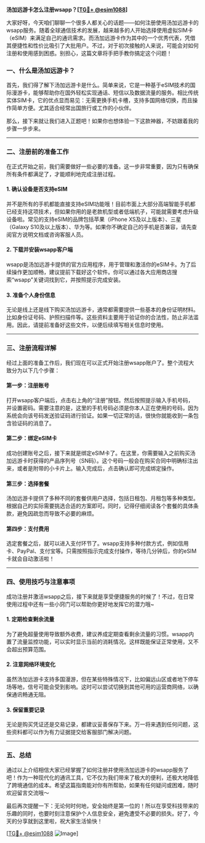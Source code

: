**汤加远游卡怎么注册wsapp？[[TG💪+ @esim1088](https://t.me/s/esim1088)]**

大家好呀，今天咱们聊聊一个很多人都关心的话题——如何注册使用汤加远游卡的wsapp服务。随着全球通信技术的发展，越来越多的人开始选择使用虚拟SIM卡（eSIM）来满足自己的通讯需求。而汤加远游卡作为其中的一个优秀代表，凭借其便捷性和性价比吸引了大批用户。不过，对于初次接触的人来说，可能会对如何注册和使用感到困惑。别担心，这篇文章将手把手教你搞定这个问题！

### 一、什么是汤加远游卡？

首先，我们得了解下汤加远游卡是什么。简单来说，它是一种基于eSIM技术的国际漫游卡，能够帮助你在国外轻松实现通话、短信以及数据流量的服务。相比传统实体SIM卡，它的优点显而易见：无需更换手机卡槽，支持多国网络切换，而且操作简单方便。尤其适合经常出国旅行或工作的小伙伴。

那么，接下来就让我们进入正题吧！如果你也想体验一下这款神器，不妨跟着我的步骤一步步来。

---

### 二、注册前的准备工作

在正式开始之前，我们需要做好一些必要的准备。这一步非常重要，因为只有确保所有条件都满足了，才能顺利地完成注册过程。

#### 1. 确认设备是否支持eSIM

并不是所有的手机都能直接支持eSIM功能哦！目前市面上大部分高端智能手机都已经支持这项技术，但如果你用的是老款机型或者低端机子，可能就需要考虑升级设备啦。常见的支持eSIM的品牌包括苹果（iPhone XS及以上版本）、三星（Galaxy S10及以上版本）、华为等。如果你不确定自己的手机是否兼容，请先查阅官方说明文档或咨询客服人员。

#### 2. 下载并安装wsapp客户端

wsapp是汤加远游卡提供的官方应用程序，用于管理和激活你的eSIM卡。为了后续操作更加顺畅，建议提前下载好这个软件。你可以通过各大应用商店搜索“wsapp”关键词找到它，并按照提示完成安装。

#### 3. 准备个人身份信息

无论是线上还是线下购买汤加远游卡，通常都需要提供一些基本的身份证明材料。比如身份证号码、护照扫描件等。这些资料主要用于验证你的合法性，防止非法滥用。因此，请提前准备好这些文件，以便后续填写相关信息时使用。

---

### 三、注册流程详解

经过上面的准备工作后，我们现在可以正式开始注册wsapp账户了。整个流程大致分为以下几个步骤：

#### 第一步：注册账号

打开wsapp客户端后，点击右上角的“注册”按钮。然后按照提示输入手机号码，并设置密码。需要注意的是，这里的手机号码必须是你本人正在使用的号码，因为系统会向该号码发送验证码进行验证。如果一切正常的话，很快你就能收到一条包含验证码的消息了。

#### 第二步：绑定eSIM卡

成功创建账号之后，接下来就是绑定eSIM卡了。在这里，你需要输入之前购买汤加远游卡时获得的产品序列号（SN码）。这个号码一般会在购买合同中明确标注出来，或者是附带的小卡片上。输入完成后，点击确认即可完成绑定操作。

#### 第三步：选择套餐

汤加远游卡提供了多种不同的套餐供用户选择，包括日租包、月租包等多种类型。根据自己的实际需要挑选合适的方案即可。同时，记得仔细阅读各个套餐的具体条款，避免因疏忽而导致不必要的麻烦。

#### 第四步：支付费用

选定套餐之后，就可以进入支付环节了。wsapp支持多种付款方式，例如信用卡、PayPal、支付宝等。只需按照指示完成支付操作，等待几分钟后，你的eSIM卡就会自动激活啦！

---

### 四、使用技巧与注意事项

成功注册并激活wsapp之后，接下来就是享受便捷服务的时候了！不过，在日常使用过程中还有一些小窍门可以帮助你更好地发挥它的潜力哦~

#### 1. 定期检查剩余流量

为了避免超量使用导致额外收费，建议养成定期查看剩余流量的习惯。wsapp内置了流量监控功能，可以实时显示当前的消耗情况。这样既能保证正常使用，又不会超出预算范围。

#### 2. 注意网络环境变化

虽然汤加远游卡支持多国漫游，但在某些特殊情况下，比如偏远山区或者地下停车场等地，信号可能会受到影响。这时可以尝试切换到其他可用的运营商网络，以确保通讯畅通无阻。

#### 3. 保留重要记录

无论是购买凭证还是交易记录，都建议妥善保存下来。万一将来遇到任何问题，这些资料都可以作为有力证据提交给客服部门解决问题。

---

### 五、总结

通过以上介绍相信大家已经掌握了如何注册并使用汤加远游卡的wsapp服务了吧！作为一种现代化的通讯工具，它不仅为我们带来了极大的便利，还极大地降低了跨境通信的成本。希望这篇指南能对你有所帮助，如果有任何疑问或困难，随时欢迎留言交流哦～

最后再次提醒一下：无论何时何地，安全始终是第一位的！所以在享受科技带来的乐趣的同时，也要时刻注意保护个人信息安全，避免遭受不必要的损失。好了，今天的分享就到这里啦，祝大家生活愉快！

[[TG💪+ @esim1088](https://t.me/s/esim1088) ![Image](https://i.postimg.cc/4NQfJmqS/Snipaste-2025-05-13-00-14-12.png)]